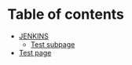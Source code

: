 # Table of contents

* [JENKINS](README.md)
  * [Test subpage](readme/test-subpage.md)
* [Test page](test-page.md)

